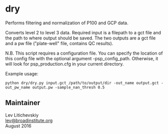 dry
===========
Performs filtering and normalization of P100 and GCP data.

Converts level 2 to level 3 data. Required input is a filepath to a gct file
and the path to where output should be saved. The two outputs are a gct file
and a pw file ("plate-well" file, contains QC results).

N.B. This script requires a configuration file. You can specify the location 
of this config file with the optional argument -psp_config_path. Otherwise, 
it will look for psp_production.cfg in your current directory.

Example usage:
```
python dry/dry.py input.gct /path/to/output/dir -out_name output.gct -out_pw_name output.pw -sample_nan_thresh 0.5
```

Maintainer
----------
Lev Litichevskiy	
lev@broadinstitute.org  
August 2016
